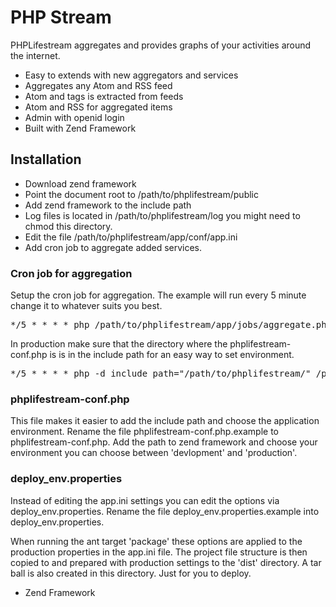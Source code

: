 PHP Stream
=============

PHPLifestream aggregates and provides graphs of your activities around the 
internet.

* Easy to extends with new aggregators and services
* Aggregates any Atom and RSS feed
* Atom and tags is extracted from feeds
* Atom and RSS for aggregated items
* Admin with openid login
* Built with Zend Framework

Installation
------------

* Download zend framework
* Point the document root to /path/to/phplifestream/public
* Add zend framework to the include path
* Log files is located in /path/to/phplifestream/log you might need to chmod 
  this directory.
* Edit the file /path/to/phplifestream/app/conf/app.ini
* Add cron job to aggregate added services.

### Cron job for aggregation

Setup the cron job for aggregation. The example will run every 5 minute change 
it to whatever suits you best.

<pre>
*/5 * * * * php /path/to/phplifestream/app/jobs/aggregate.php >> /dev/null
</pre>

In production make sure that the directory where the phplifestream-conf.php is 
is in the include path for an easy way to set environment.

<pre>
*/5 * * * * php -d include_path="/path/to/phplifestream/" /path/to/phplifestream/app/jobs/aggregate.php
</pre>

### phplifestream-conf.php

This file makes it easier to add the include path and choose the application 
environment. Rename the file phplifestream-conf.php.example to 
phplifestream-conf.php. Add the path to zend framework and choose your 
environment you can choose between 'devlopment' and 'production'.

### deploy_env.properties

Instead of editing the app.ini settings you can edit the options via 
deploy_env.properties. Rename the file deploy_env.properties.example into 
deploy_env.properties.

When running the ant target 'package' these options are applied to the 
production properties in the app.ini file. The project file structure is then 
copied to and prepared with production settings to the 'dist' directory. A 
tar ball is also created in this directory. Just for you to deploy.

* Zend Framework
